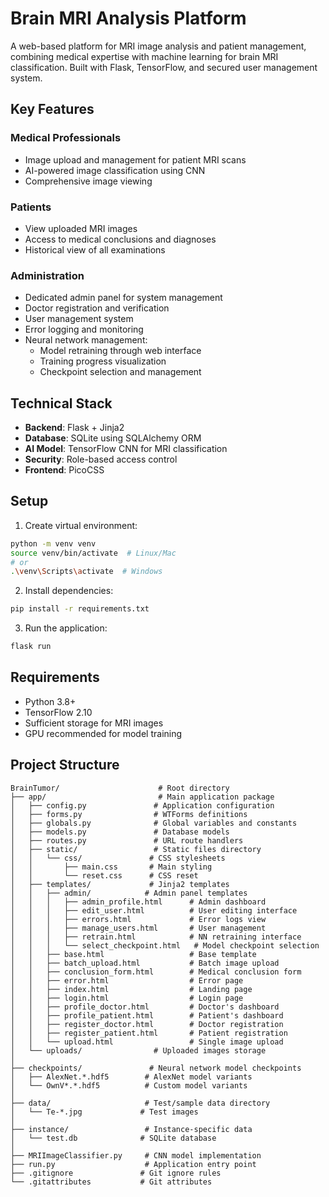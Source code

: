 # Brain MRI Analysis Platform

A web-based platform for MRI image analysis and patient management, combining medical expertise with machine learning for brain MRI classification. 
Built with Flask, TensorFlow, and secured user management system.

## Key Features

### Medical Professionals
- Image upload and management for patient MRI scans
- AI-powered image classification using CNN
- Comprehensive image viewing

### Patients
- View uploaded MRI images
- Access to medical conclusions and diagnoses
- Historical view of all examinations

### Administration
- Dedicated admin panel for system management
- Doctor registration and verification
- User management system
- Error logging and monitoring
- Neural network management:
  - Model retraining through web interface
  - Training progress visualization
  - Checkpoint selection and management

## Technical Stack

- **Backend**: Flask + Jinja2
- **Database**: SQLite using SQLAlchemy ORM
- **AI Model**: TensorFlow CNN for MRI classification
- **Security**: Role-based access control
- **Frontend**: PicoCSS

## Setup

1. Create virtual environment:
```bash
python -m venv venv
source venv/bin/activate  # Linux/Mac
# or
.\venv\Scripts\activate  # Windows
```

2. Install dependencies:
```bash
pip install -r requirements.txt
```

3. Run the application:
```bash
flask run
```

## Requirements

- Python 3.8+
- TensorFlow 2.10
- Sufficient storage for MRI images
- GPU recommended for model training

## Project Structure
```
BrainTumor/                      # Root directory
├── app/                         # Main application package
│   ├── config.py               # Application configuration
│   ├── forms.py                # WTForms definitions
│   ├── globals.py              # Global variables and constants
│   ├── models.py               # Database models
│   ├── routes.py               # URL route handlers
│   ├── static/                 # Static files directory
│   │   └── css/               # CSS stylesheets
│   │       ├── main.css       # Main styling
│   │       └── reset.css      # CSS reset
│   ├── templates/             # Jinja2 templates
│   │   ├── admin/            # Admin panel templates
│   │   │   ├── admin_profile.html      # Admin dashboard
│   │   │   ├── edit_user.html          # User editing interface
│   │   │   ├── errors.html             # Error logs view
│   │   │   ├── manage_users.html       # User management
│   │   │   ├── retrain.html            # NN retraining interface
│   │   │   └── select_checkpoint.html   # Model checkpoint selection
│   │   ├── base.html                   # Base template
│   │   ├── batch_upload.html           # Batch image upload
│   │   ├── conclusion_form.html        # Medical conclusion form
│   │   ├── error.html                  # Error page
│   │   ├── index.html                  # Landing page
│   │   ├── login.html                  # Login page
│   │   ├── profile_doctor.html         # Doctor's dashboard
│   │   ├── profile_patient.html        # Patient's dashboard
│   │   ├── register_doctor.html        # Doctor registration
│   │   ├── register_patient.html       # Patient registration
│   │   └── upload.html                 # Single image upload
│   └── uploads/                # Uploaded images storage
│
├── checkpoints/               # Neural network model checkpoints
│   ├── AlexNet.*.hdf5        # AlexNet model variants
│   └── OwnV*.*.hdf5          # Custom model variants
│
├── data/                     # Test/sample data directory
│   └── Te-*.jpg             # Test images
│
├── instance/                 # Instance-specific data
│   └── test.db              # SQLite database
│
├── MRIImageClassifier.py     # CNN model implementation
├── run.py                    # Application entry point
├── .gitignore               # Git ignore rules
└── .gitattributes           # Git attributes
```
